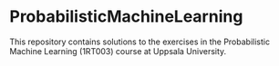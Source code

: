 # ProbabilisticMachineLearning
This repository contains solutions to the exercises in the Probabilistic Machine Learning (1RT003) course at Uppsala University.
